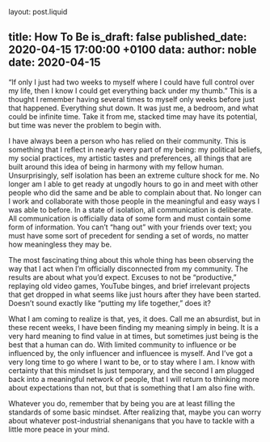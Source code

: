 layout: post.liquid

title: How To Be
is_draft: false
published_date: 2020-04-15 17:00:00 +0100
data:
    author: noble
    date: 2020-04-15
---

“If only I just had two weeks to myself where I could have full control over my life, then I know I could get everything back under my thumb.” This is a thought I remember having several times to myself only weeks before just that happened. Everything shut down. It was just me, a bedroom, and what could be infinite time. Take it from me, stacked time may have its potential, but time was never the problem to begin with.<span data-separator></span>

I have always been a person who has relied on their community. This is something that I reflect in nearly every part of my being: my political beliefs, my social practices, my artistic tastes and preferences, all things that are built around this idea of being in harmony with my fellow human. 
Unsurprisingly, self isolation has been an extreme culture shock for me. No longer am I able to get ready at ungodly hours to go in and meet with other people who did the same and be able to complain about that. No longer can I work and collaborate with those people in the meaningful and easy ways I was able to before. In a state of isolation, all communication is deliberate. All communication is officially data of some form and must contain some form of information. You can’t “hang out” with your friends over text; you must have some sort of precedent for sending a set of words, no matter how meaningless they may be.

The most fascinating thing about this whole thing has been observing the way that I act when I’m officially disconnected from my community. The results are about what you’d expect. Excuses to not be “productive,” replaying old video games, YouTube binges, and brief irrelevant projects that get dropped in what seems like just hours after they have been started. Doesn’t sound exactly like “putting my life together,” does it?

What I am coming to realize is that, yes, it does. Call me an absurdist, but in these recent weeks, I have been finding my meaning simply in being. It is a very hard meaning to find value in at times, but sometimes just being is the best that a human can do. With limited community to influence or be influenced by, the only influencer and influencee is myself. And I’ve got a very long time to go where I want to be, or to stay where I am. I know with certainty that this mindset Is just temporary, and the second I am plugged back into a meaningful network of people, that I will return to thinking more about expectations than not, but that is something that I am also fine with.

Whatever you do, remember that by being you are at least filling the standards of some basic mindset. After realizing that, maybe you can worry about whatever post-industrial shenanigans that you have to tackle with a little more peace in your mind.